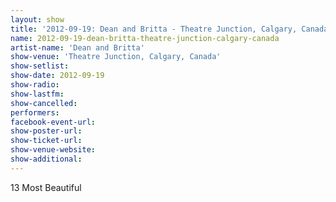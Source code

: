 ```yaml
---
layout: show
title: '2012-09-19: Dean and Britta - Theatre Junction, Calgary, Canada'
name: 2012-09-19-dean-britta-theatre-junction-calgary-canada
artist-name: 'Dean and Britta'
show-venue: 'Theatre Junction, Calgary, Canada'
show-setlist: 
show-date: 2012-09-19
show-radio: 
show-lastfm: 
show-cancelled: 
performers: 
facebook-event-url: 
show-poster-url: 
show-ticket-url: 
show-venue-website: 
show-additional: 
---
```


13 Most Beautiful